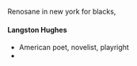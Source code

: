 Renosane in new york for blacks, 
#### Langston Hughes
 - American poet, novelist, playright
 - 
<!--stackedit_data:
eyJoaXN0b3J5IjpbNzE0Mzk1NTY4XX0=
-->